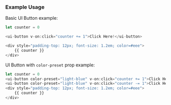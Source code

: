 ### Example Usage

Basic UI Button example:

```js
let counter = 0

<ui-button v-on:click="counter += 1">Click Here!</ui-button>

<div style="padding-top: 12px; font-size: 1.2em; color=#eee">
    {{ counter }}
</div>
```

UI Button with `color-preset` prop example:

```js
let counter = 0
<ui-button color-preset="light-blue" v-on:click="counter += 1">Click Here to Add!</ui-button>
<ui-button color-preset="light-blue" v-on:click="counter -= 1">Click Here to Subtract!</ui-button>
<div style="padding-top: 12px; font-size: 1.2em; color=#eee">
    {{ counter }}
</div>
```
